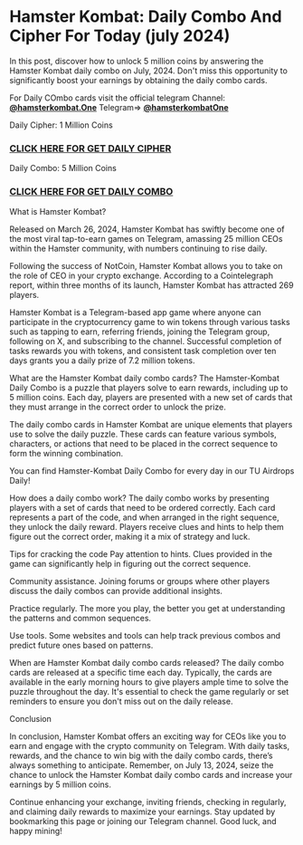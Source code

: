 # Hamster Kombat: Daily Combo And Cipher For Today (july 2024)

In this post, discover how to unlock 5 million coins by answering the Hamster Kombat daily combo on July, 2024. Don't miss this opportunity to significantly boost your earnings by obtaining the daily combo cards.

For Daily COmbo cards visit the official telegram Channel: **[@hamsterkombat.One](https://t.me/@hamsterkombatOne)**
Telegram=> **[@hamsterkombatOne](https://t.me/@hamsterkombatOne)**





Daily Cipher: 1 Million Coins
### **[CLICK HERE FOR GET DAILY CIPHER](https://t.me/@hamsterkombatOne)** 

Daily Combo: 5 Million Coins
### **[CLICK HERE FOR GET DAILY COMBO](https://t.me/@hamsterkombatOne)**  

What is Hamster Kombat?

Released on March 26, 2024, Hamster Kombat has swiftly become one of the most viral tap-to-earn games on Telegram, amassing 25 million CEOs within the Hamster community, with numbers continuing to rise daily.

Following the success of NotCoin, Hamster Kombat allows you to take on the role of CEO in your crypto exchange. According to a Cointelegraph report, within three months of its launch, Hamster Kombat has attracted 269 players.

Hamster Kombat is a Telegram-based app game where anyone can participate in the cryptocurrency game to win tokens through various tasks such as tapping to earn, referring friends, joining the Telegram group, following on X, and subscribing to the channel. Successful completion of tasks rewards you with tokens, and consistent task completion over ten days grants you a daily prize of 7.2 million tokens.

What are the Hamster Kombat daily combo cards?
The Hamster-Kombat Daily Combo is a puzzle that players solve to earn rewards, including up to 5 million coins. Each day, players are presented with a new set of cards that they must arrange in the correct order to unlock the prize.

The daily combo cards in Hamster Kombat are unique elements that players use to solve the daily puzzle. These cards can feature various symbols, characters, or actions that need to be placed in the correct sequence to form the winning combination.

You can find Hamster-Kombat Daily Combo for every day in our TU Airdrops Daily!

How does a daily combo work?
The daily combo works by presenting players with a set of cards that need to be ordered correctly. Each card represents a part of the code, and when arranged in the right sequence, they unlock the daily reward. Players receive clues and hints to help them figure out the correct order, making it a mix of strategy and luck.

Tips for cracking the code
Pay attention to hints. Clues provided in the game can significantly help in figuring out the correct sequence.

Community assistance. Joining forums or groups where other players discuss the daily combos can provide additional insights.

Practice regularly. The more you play, the better you get at understanding the patterns and common sequences.

Use tools. Some websites and tools can help track previous combos and predict future ones based on patterns.

When are Hamster Kombat daily combo cards released?
The daily combo cards are released at a specific time each day. Typically, the cards are available in the early morning hours to give players ample time to solve the puzzle throughout the day. It's essential to check the game regularly or set reminders to ensure you don't miss out on the daily release.

Conclusion

In conclusion, Hamster Kombat offers an exciting way for CEOs like you to earn and engage with the crypto community on Telegram. With daily tasks, rewards, and the chance to win big with the daily combo cards, there’s always something to anticipate. Remember, on July 13, 2024, seize the chance to unlock the Hamster Kombat daily combo cards and increase your earnings by 5 million coins.

Continue enhancing your exchange, inviting friends, checking in regularly, and claiming daily rewards to maximize your earnings. Stay updated by bookmarking this page or joining our Telegram channel. Good luck, and happy mining!

